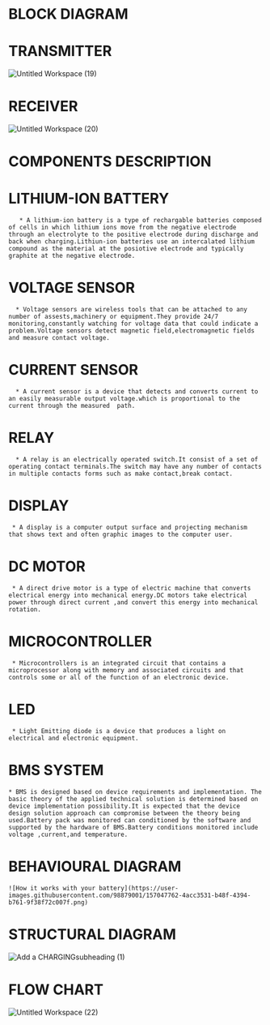  # BLOCK DIAGRAM 
   # TRANSMITTER
   ![Untitled Workspace (19)](https://user-images.githubusercontent.com/98879001/155832247-b3197a07-b2dc-4b65-aab1-c9215a52508e.png)

   # RECEIVER
   ![Untitled Workspace (20)](https://user-images.githubusercontent.com/98879001/155832256-d4e8c327-cdc2-419c-b348-70bb2bb48897.png)
 # COMPONENTS DESCRIPTION
   # LITHIUM-ION BATTERY
       * A lithium-ion battery is a type of rechargable batteries composed of cells in which lithium ions move from the negative electrode through an electrolyte to the positive electrode during discharge and back when charging.Lithiun-ion batteries use an intercalated lithium compound as the material at the posiotive electrode and typically graphite at the negative electrode.
   # VOLTAGE SENSOR
      * Voltage sensors are wireless tools that can be attached to any number of assests,machinery or equipment.They provide 24/7 monitoring,constantly watching for voltage data that could indicate a problem.Voltage sensors detect magnetic field,electromagnetic fields and measure contact voltage.
   # CURRENT SENSOR
      * A current sensor is a device that detects and converts current to an easily measurable output voltage.which is proportional to the current through the measured  path.
   # RELAY
      * A relay is an electrically operated switch.It consist of a set of operating contact terminals.The switch may have any number of contacts in multiple contacts forms such as make contact,break contact.
   # DISPLAY
     * A display is a computer output surface and projecting mechanism that shows text and often graphic images to the computer user.
   #  DC MOTOR
     * A direct drive motor is a type of electric machine that converts electrical energy into mechanical energy.DC motors take electrical power through direct current ,and convert this energy into mechanical rotation.
   # MICROCONTROLLER
     * Microcontrollers is an integrated circuit that contains a microprocessor along with memory and associated circuits and that controls some or all of the function of an electronic device.
   # LED 
     * Light Emitting diode is a device that produces a light on electrical and electronic equipment.
   # BMS SYSTEM
    * BMS is designed based on device requirements and implementation. The basic theory of the applied technical solution is determined based on device implementation possibility.It is expected that the device design solution approach can compromise between the theory being used.Battery pack was monitored can conditioned by the software and supported by the hardware of BMS.Battery conditions monitored include voltage ,current,and temperature.
# BEHAVIOURAL DIAGRAM 
    ![How it works with your battery](https://user-images.githubusercontent.com/98879001/157047762-4acc3531-b48f-4394-b761-9f38f72c007f.png)

# STRUCTURAL DIAGRAM
  ![Add a CHARGINGsubheading (1)](https://user-images.githubusercontent.com/98879001/157036180-c39201ba-d942-4bde-a34e-e51bed6f1637.png)

  
# FLOW CHART
![Untitled Workspace (22)](https://user-images.githubusercontent.com/98879001/155837491-9fcf5ddf-0668-4c18-bfbb-7d34df9c88ac.png)


 
        
      
